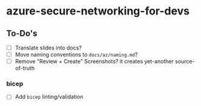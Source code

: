 # azure-secure-networking-for-devs

## To-Do's

- [ ] Translate slides into docs?
- [ ] Move naming conventions to `docs/az/naming.md`?
- [ ] Remove "Review + Create" Screenshots? it creates yet-another source-of-truth

### bicep

- [ ] Add `bicep` linting/validation
